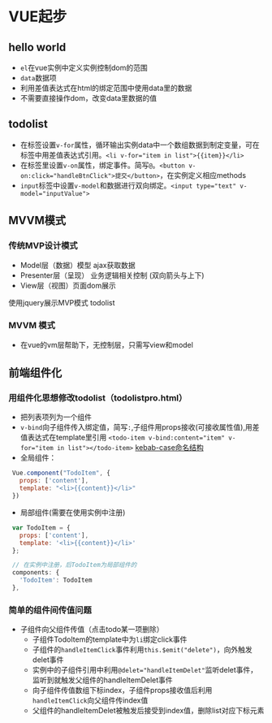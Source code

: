 # VUE起步

## hello world

- `el`在vue实例中定义实例控制dom的范围
- `data`数据项
- 利用差值表达式在html的绑定范围中使用data里的数据
- 不需要直接操作dom，改变data里数据的值

## todolist

- 在标签设置`v-for`属性，循环输出实例data中一个数组数据到制定变量，可在标签中用差值表达式引用。`<li v-for="item in list">{{item}}</li>`
- 在标签里设置`v-on`属性，绑定事件。简写`@`。`<button v-on:click="handleBtnClick">提交</button>`，在实例定义相应methods
- `input`标签中设置`v-model`和数据进行双向绑定。`<input type="text" v-model="inputValue">`

## MVVM模式

### 传统MVP设计模式

- Model层（数据）模型 ajax获取数据
- Presenter层（呈现） 业务逻辑相关控制 (双向箭头与上下)
- View层（视图）页面dom展示

使用jquery展示MVP模式 todolist

### MVVM 模式

- 在vue的vm层帮助下，无控制层，只需写view和model

## 前端组件化

### 用组件化思想修改todolist（todolistpro.html）

- 把列表项列为一个组件
- `v-bind`向子组件传入绑定值，简写`:`,子组件用props接收(可接收属性值),用差值表达式在template里引用 `<todo-item v-bind:content="item" v-for="item in list"></todo-item>` [kebab-case命名结构](https://segmentfault.com/q/1010000012455446)
- 全局组件：

 ```javascript
  Vue.component("TodoItem", {
    props: ['content'],
    template: "<li>{{content}}</li>"
  })
 ```

- 局部组件(需要在使用实例中注册)

 ```javascript
  var TodoItem = {
    props: ['content'],
    template: '<li>{{content}}</li>'
  };

  // 在实例中注册，后TodoItem为局部组件的
  components: {
    'TodoItem': TodoItem
  },
 ```

### 简单的组件间传值问题

- 子组件向父组件传值（点击todo某一项删除）
  - 子组件TodoItem的template中为`li`绑定click事件
  - 子组件的`handleItemClick`事件利用`this.$emit("delete")`，向外触发delet事件
  - 实例中的子组件引用中利用`@delet="handleItemDelet"`监听delet事件，监听到就触发父组件的handleItemDelet事件
  - 向子组件传值数组下标index，子组件props接收值后利用`handleItemClick`向父组件传index值
  - 父组件的handleItemDelet被触发后接受到index值，删除list对应下标元素
